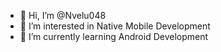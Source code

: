 - 👋 Hi, I’m @Nvelu048
- 👀 I’m interested in Native Mobile Development
- 🌱 I’m currently learning Android Development
<!---
Nvelu048/Nvelu048 is a ✨ special ✨ repository because its `README.md` (this file) appears on your GitHub profile.
You can click the Preview link to take a look at your changes.
--->
